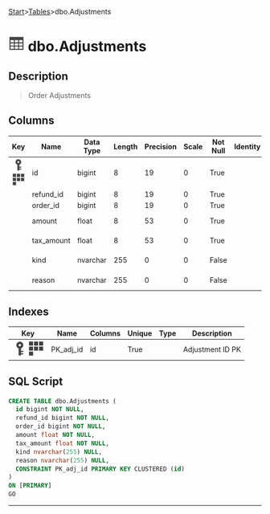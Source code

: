 [Start](../start.md)>[Tables](./Tables.md)>dbo.Adjustments

# ![logo](../Images/table.svg) dbo.Adjustments

## <a name="#Description"></a>Description
> Order Adjustments
## <a name="#Columns"></a>Columns
|Key|Name|Data Type|Length|Precision|Scale|Not Null|Identity|Rule|Default|Computed|Persisted|Description
|---|---|---|---|---|---|---|---|---|---|---|---|---
|[![Primary Key PK_adj_id](../Images/primarykey.svg)](#Indexes)[![Cluster Key PK_adj_id](../Images/Cluster.svg)](#Indexes)|id|bigint|8|19|0|True||||False|False|Adjustment ID|
||refund_id|bigint|8|19|0|True||||False|False|Refund ID|
||order_id|bigint|8|19|0|True||||False|False|Order ID|
||amount|float|8|53|0|True||||False|False|Adjustment Amount|
||tax_amount|float|8|53|0|True||||False|False|Adjusted Tax Amount|
||kind|nvarchar|255|0|0|False||||False|False|Kind of Adjustment|
||reason|nvarchar|255|0|0|False||||False|False|Reason for Adjustment|

## <a name="#Indexes"></a>Indexes
|Key|Name|Columns|Unique|Type|Description
|---|---|---|---|---|---
|[![Primary Key PK_adj_id](../Images/primarykey.svg)](#Indexes)[![Cluster Key PK_adj_id](../Images/Cluster.svg)](#Indexes)|PK_adj_id|id|True||Adjustment ID PK|

## <a name="#SqlScript"></a>SQL Script
```SQL
CREATE TABLE dbo.Adjustments (
  id bigint NOT NULL,
  refund_id bigint NOT NULL,
  order_id bigint NOT NULL,
  amount float NOT NULL,
  tax_amount float NOT NULL,
  kind nvarchar(255) NULL,
  reason nvarchar(255) NULL,
  CONSTRAINT PK_adj_id PRIMARY KEY CLUSTERED (id)
)
ON [PRIMARY]
GO
```

___
